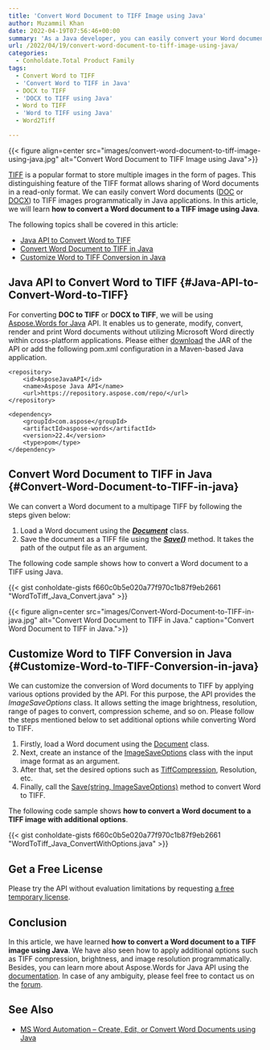 ```yaml
---
title: 'Convert Word Document to TIFF Image using Java'
author: Muzammil Khan
date: 2022-04-19T07:56:46+00:00
summary: 'As a Java developer, you can easily convert your Word documents to multipage TIFF images programmatically. In this article, you will learn **how to convert Word documents to TIFF images using Java**.'
url: /2022/04/19/convert-word-document-to-tiff-image-using-java/
categories:
  - Conholdate.Total Product Family
tags:
  - Convert Word to TIFF
  - 'Convert Word to TIFF in Java'
  - DOCX to TIFF
  - 'DOCX to TIFF using Java'
  - Word to TIFF
  - 'Word to TIFF using Java'
  - Word2Tiff

---
```



{{< figure align=center src="images/convert-word-document-to-tiff-image-using-java.jpg" alt="Convert Word Document to TIFF Image using Java">}}

[TIFF][1] is a popular format to store multiple images in the form of pages. This distinguishing feature of the TIFF format allows sharing of Word documents in a read-only format. We can easily convert Word documents ([DOC][2] or [DOCX][3]) to TIFF images programmatically in Java applications. In this article, we will learn **how to convert a Word document to a TIFF image using Java**.

The following topics shall be covered in this article:

  * [Java API to Convert Word to TIFF][4]
  * [Convert Word Document to TIFF in Java][5]
  * [Customize Word to TIFF Conversion in Java][6]

## Java API to Convert Word to TIFF {#Java-API-to-Convert-Word-to-TIFF}

For converting **DOC to TIFF** or **DOCX to TIFF**, we will be using [Aspose.Words for Java][7] API. It enables us to generate, modify, convert, render and print Word documents without utilizing Microsoft Word directly within cross-platform applications. Please either [download][8] the JAR of the API or add the following pom.xml configuration in a Maven-based Java application.

```
<repository>
    <id>AsposeJavaAPI</id>
    <name>Aspose Java API</name>
    <url>https://repository.aspose.com/repo/</url>
</repository>
```
```
<dependency>
    <groupId>com.aspose</groupId>
    <artifactId>aspose-words</artifactId>
    <version>22.4</version>
    <type>pom</type>
</dependency>
```

## Convert Word Document to TIFF in Java {#Convert-Word-Document-to-TIFF-in-java}

We can convert a Word document to a multipage TIFF by following the steps given below:

  1. Load a Word document using the _**[Document][9]**_ class.
  2. Save the document as a TIFF file using the _**[Save()][10]**_ method. It takes the path of the output file as an argument.

The following code sample shows how to convert a Word document to a TIFF using Java.

{{< gist conholdate-gists f660c0b5e020a77f970c1b87f9eb2661 "WordToTiff_Java_Convert.java" >}}

{{< figure align=center src="images/Convert-Word-Document-to-TIFF-in-java.jpg" alt="Convert Word Document to TIFF in Java." caption="Convert Word Document to TIFF in Java.">}}
 

## Customize Word to TIFF Conversion in Java {#Customize-Word-to-TIFF-Conversion-in-java}

We can customize the conversion of Word documents to TIFF by applying various options provided by the API. For this purpose, the API provides the _ImageSaveOptions_ class. It allows setting the image brightness, resolution, range of pages to convert, compression scheme, and so on. Please follow the steps mentioned below to set additional options while converting Word to TIFF.

  1. Firstly, load a Word document using the [Document][9] class.
  2. Next, create an instance of the [ImageSaveOptions][11] class with the input image format as an argument.
  3. After that, set the desired options such as [TiffCompression][12], Resolution, etc.
  4. Finally, call the [Save(string, ImageSaveOptions)][13] method to convert Word to TIFF.

The following code sample shows **how to convert a Word document to a TIFF image with additional options**.

{{< gist conholdate-gists f660c0b5e020a77f970c1b87f9eb2661 "WordToTiff_Java_ConvertWithOptions.java" >}}

## Get a Free License

Please try the API without evaluation limitations by requesting [a free temporary license][14].

## Conclusion

In this article, we have learned **how to convert a Word document to a TIFF image using Java**. We have also seen how to apply additional options such as TIFF compression, brightness, and image resolution programmatically. Besides, you can learn more about Aspose.Words for Java API using the [documentation][15]. In case of any ambiguity, please feel free to contact us on the [forum][16].

## See Also

  * [MS Word Automation – Create, Edit, or Convert Word Documents using Java][17]

 [1]: https://docs.fileformat.com/image/tiff/
 [2]: https://docs.fileformat.com/word-processing/doc/
 [3]: https://docs.fileformat.com/word-processing/docx/
 [4]: #java-API-to-Convert-Word-to-TIFF
 [5]: #Convert-Word-Document-to-TIFF-in-java
 [6]: #Customize-Word-to-TIFF-Conversion-in-java
 [7]: https://products.aspose.com/words/java/
 [8]: https://downloads.aspose.com/words/java
 [9]: https://apireference.aspose.com/words/java/com.aspose.words/Document
 [10]: https://apireference.aspose.com/words/java/com.aspose.words/document#save(java.lang.String,int)
 [11]: https://apireference.aspose.com/words/java/com.aspose.words/ImageSaveOptions
 [12]: https://apireference.aspose.com/words/java/com.aspose.words/imagesaveoptions#TiffCompression
 [13]: https://apireference.aspose.com/words/java/com.aspose.words/document#save(java.lang.String,com.aspose.words.SaveOptions)
 [14]: https://purchase.conholdate.com/temporary-license
 [15]: https://docs.aspose.com/words/java/
 [16]: https://forum.aspose.com/c/words
 [17]: https://blog.conholdate.com/2021/12/01/ms-word-automation-create-edit-or-convert-word-documents-using-java/